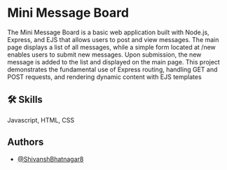 # Mini Message Board

The Mini Message Board is a basic web application built with Node.js, Express, and EJS that allows users to post and view messages. The main page displays a list of all messages, while a simple form located at /new enables users to submit new messages. Upon submission, the new message is added to the list and displayed on the main page. This project demonstrates the fundamental use of Express routing, handling GET and POST requests, and rendering dynamic content with EJS templates

## 🛠 Skills

Javascript, HTML, CSS

## Authors

- [@ShivanshBhatnagar8](https://github.com/ShivanshBhatnagar8)
